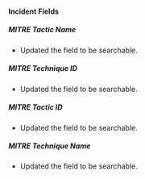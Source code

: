 
#### Incident Fields

##### MITRE Tactic Name

- Updated the field to be searchable.
##### MITRE Technique ID

- Updated the field to be searchable.
##### MITRE Tactic ID

- Updated the field to be searchable.
##### MITRE Technique Name

- Updated the field to be searchable.
